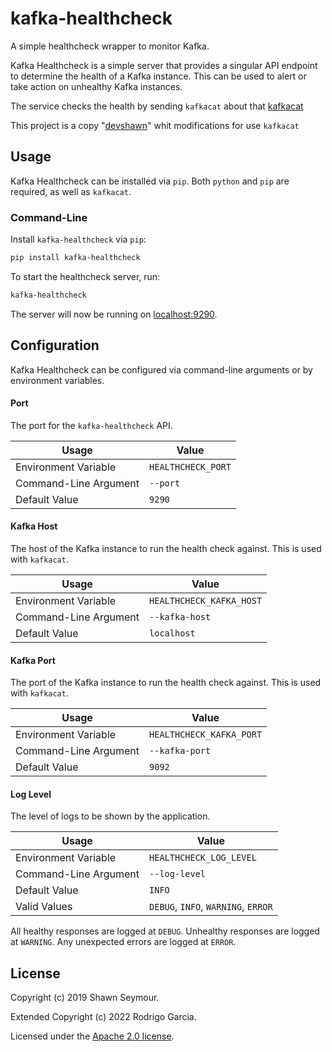 # kafka-healthcheck

A simple healthcheck wrapper to monitor Kafka.

Kafka Healthcheck is a simple server that provides a singular API endpoint to determine the health of a Kafka instance. This can be used to alert or take action on unhealthy Kafka instances.

The service checks the health by sending `kafkacat` about that [kafkacat](https://github.com/edenhill/kafkacat)

This project is a copy "[devshawn](https://github.com/devshawn/zookeeper-healthcheck)" whit modifications for use `kafkacat`

## Usage
Kafka Healthcheck can be installed via `pip`. Both `python` and `pip` are required, as well as `kafkacat`.

### Command-Line
Install `kafka-healthcheck` via `pip`:

```bash
pip install kafka-healthcheck
```

To start the healthcheck server, run:

```bash
kafka-healthcheck
```

The server will now be running on [localhost:9290][localhost].

## Configuration
Kafka Healthcheck can be configured via command-line arguments or by environment variables.

#### Port
The port for the `kafka-healthcheck` API.

| Usage                 | Value              |
|-----------------------|--------------------|
| Environment Variable  | `HEALTHCHECK_PORT` |
| Command-Line Argument | `--port`           |
| Default Value         | `9290`             |

#### Kafka Host
The host of the Kafka instance to run the health check against. This is used with `kafkacat`.

| Usage                 | Value                    |
|-----------------------|--------------------------|
| Environment Variable  | `HEALTHCHECK_KAFKA_HOST` |
| Command-Line Argument | `--kafka-host`           |
| Default Value         | `localhost`              |

#### Kafka Port
The port of the Kafka instance to run the health check against. This is used with `kafkacat`.

| Usage                 | Value                    |
|-----------------------|--------------------------|
| Environment Variable  | `HEALTHCHECK_KAFKA_PORT` |
| Command-Line Argument | `--kafka-port`           |
| Default Value         | `9092`                   |

#### Log Level
The level of logs to be shown by the application.

| Usage                 | Value                               |
|-----------------------|-------------------------------------|
| Environment Variable  | `HEALTHCHECK_LOG_LEVEL`             |
| Command-Line Argument | `--log-level`                       |
| Default Value         | `INFO`                              |
| Valid Values          | `DEBUG`, `INFO`, `WARNING`, `ERROR` |

All healthy responses are logged at `DEBUG`. Unhealthy responses are logged at `WARNING`. Any unexpected errors are logged at `ERROR`.

## License
Copyright (c) 2019 Shawn Seymour.

Extended Copyright (c) 2022 Rodrigo Garcia.

Licensed under the [Apache 2.0 license][license].

[localhost]: http://localhost:9290
[license]: LICENSE
